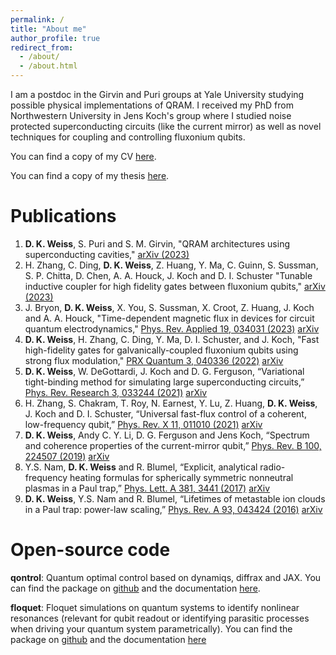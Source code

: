 ```yaml
---
permalink: /
title: "About me"
author_profile: true
redirect_from: 
  - /about/
  - /about.html
---
```


I am a postdoc in the Girvin and Puri groups at Yale University studying possible physical implementations of QRAM. 
I received my PhD from Northwestern University in Jens Koch's group where I studied noise protected 
superconducting circuits (like the current mirror) as well as novel techniques for coupling and controlling 
fluxonium qubits.

You can find a copy of my CV <a href="../files/D_K_Weiss_CV.pdf" target="_blank">here</a>.

You can find a copy of my thesis <a href="../files/Danny_Thesis_Final.pdf" target="_blank">here</a>.

# Publications

1. **D. K. Weiss**, S. Puri and S. M. Girvin, "QRAM architectures using superconducting cavities," [arXiv (2023)](https://arxiv.org/abs/2310.08288)
2. H. Zhang, C. Ding, **D. K. Weiss**, Z. Huang, Y. Ma, C. Guinn, S. Sussman, S. P. Chitta, D. Chen, A. A. Houck, J. Koch and D. I. Schuster "Tunable inductive coupler for high fidelity gates between fluxonium qubits," [arXiv (2023)](https://arxiv.org/abs/2309.05720)
3. J. Bryon, **D. K. Weiss**, X. You, S. Sussman, X. Croot, Z. Huang, J. Koch and A. A. Houck,
   "Time-dependent magnetic flux in devices for circuit quantum electrodynamics,"
   [Phys. Rev. Applied 19, 034031 (2023)](https://journals.aps.org/prapplied/abstract/10.1103/PhysRevApplied.19.034031) [arXiv](https://arxiv.org/abs/2208.03738)
4. **D. K. Weiss**, H. Zhang, C. Ding, Y. Ma, D. I. Schuster, and J. Koch, "Fast high-fidelity gates 
   for galvanically-coupled fluxonium qubits using strong flux modulation," [PRX Quantum 3, 040336 (2022)](https://journals.aps.org/prxquantum/abstract/10.1103/PRXQuantum.3.040336) [arXiv](https://arxiv.org/abs/2207.03971)
5. **D. K. Weiss**, W. DeGottardi, J. Koch and D. G. Ferguson, “Variational tight-binding method for
simulating large superconducting circuits,” [Phys. Rev. Research 3, 033244 (2021)](https://journals.aps.org/prresearch/abstract/10.1103/PhysRevResearch.3.033244) [arXiv](https://arxiv.org/abs/2104.14377)
6. H. Zhang, S. Chakram, T. Roy, N. Earnest, Y. Lu, Z. Huang, **D. K. Weiss**, J. Koch and D. I. Schuster,
“Universal fast-flux control of a coherent, low-frequency qubit,” [Phys. Rev. X 11, 011010 (2021)](https://journals.aps.org/prx/abstract/10.1103/PhysRevX.11.011010) [arXiv](https://arxiv.org/abs/2002.10653)
7. **D. K. Weiss**, Andy C. Y. Li, D. G. Ferguson and Jens Koch, “Spectrum and coherence properties of the
current-mirror qubit,” [Phys. Rev. B 100, 224507 (2019)](https://journals.aps.org/prb/abstract/10.1103/PhysRevB.100.224507) [arXiv](https://arxiv.org/abs/1908.04615)
8. Y.S. Nam, **D. K. Weiss** and R. Blumel, “Explicit, analytical radio-frequency heating formulas for spherically
symmetric nonneutral plasmas in a Paul trap,” [Phys. Lett. A 381, 3441 (2017)](https://www.sciencedirect.com/science/article/abs/pii/S037596011730840X) [arXiv](https://arxiv.org/abs/1708.03339)
9. **D. K. Weiss**, Y.S. Nam and R. Blumel, “Lifetimes of metastable ion clouds in a Paul trap: power-law
scaling,” [Phys. Rev. A 93, 043424 (2016)](https://journals.aps.org/pra/abstract/10.1103/PhysRevA.93.043424) [arXiv](https://arxiv.org/abs/1512.02534)

# Open-source code

**qontrol**: Quantum optimal control based on dynamiqs, diffrax and JAX. You can find the package on [github](https://github.com/dkweiss31/qontrol) and the documentation [here](https://dkweiss.net/qontrol/).

**floquet**: Floquet simulations on quantum systems to identify nonlinear resonances (relevant for qubit readout or identifying parasitic processes when driving your quantum system parametrically). You can find the package on [github](https://github.com/dkweiss31/floquet) and the documentation [here](https://dkweiss.net/floquet/)
